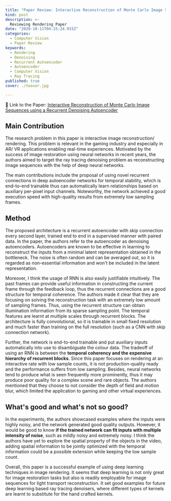 ```yaml
---
title: "Paper Review: Interactive Reconstruction of Monte Carlo Image Sequences using a Recurrent Denoising Autoencoder"
kind: post
description: >-
  Reviewing Rendering Paper
date: "2020-10-11T04:15:24.915Z"
categories:
  - Computer Vision
  - Paper Review
keywords:
  - Rendering
  - Denoising
  - Recurrent Autoencoder
  - Autoencoder
  - Computer Vision
  - Ray Tracing
published: true
cover: ./teaser.jpg

---
```


📖 Link to the Paper: [Interactive Reconstruction of Monte Carlo Image Sequences using a Recurrent Denoising Autoencoder](https://research.nvidia.com/sites/default/files/publications/dnn_denoise_author.pdf)

## Main Contribution

The research problem in this paper is interactive image reconstruction/ rendering. This problem is relevant in the gaming industry and especially in AR/ VR applications enabling real-time experiences. Motivated by the success of image restoration using neural networks in recent years, the authors aimed to target the ray tracing denoising problem as reconstructing image sequences with the help of deep neural networks. 

The main contributions include the proposal of using novel recurrent connections in deep autoencoder networks for temporal stability, which is end-to-end trainable thus can automatically learn relationships based on auxiliary per-pixel input channels. Noteworthy, the network achieved a good execution speed with high-quality results from extremely low sampling frames.   

## Method

The proposed architecture is a recurrent autoencoder with skip connection every second layer, trained end to end in a supervised manner with paired data. In the paper, the authors refer to the autoencoder as denoising autoencoders. Autoencoders are known to be effective in learning to reconstruct the inputs from a minimal latent representation obtained in the bottleneck. The noise is often random and can be averaged out, so it is regarded as non-essential information and won't be included in the latent representation. 

Moreover, I think the usage of RNN is also easily justifiable intuitively. The past frames can provide useful information in constructing the current frame through the feedback loop, thus the recurrent connections are a good structure for temporal coherence. The authors made it clear that they are focusing on solving the reconstruction task with an extremely low amount of sampling frames. Thus, using the recurrent structure can obtain illumination information from its sparse sampling point. The temporal features are learnt at multiple scales through recurrent blocks. The architecture is fully convolutional, so it is trainable in small fixed resolution and much faster than training on the full resolution (such as a CNN with skip connection network). 

Further, the network is end-to-end trainable and put auxiliary inputs automatically into use to disambiguate the colour data. The tradeoff of using an RNN is between the <b>temporal coherency and the expensive hierarchy of recurrent blocks</b>. Since this paper focuses on rendering at an interactive rate with low sample counts, it is not production-quality ready and the performance suffers from low sampling. Besides, neural networks tend to produce what is seen frequently more prominently, thus it may produce poor quality for a complex scene and rare objects. The authors mentioned that they choose to not consider the depth of field and motion blur, which limited the application to gaming and other virtual experiences. 

## What's good and what's not so good?

In the experiments, the authors showcased examples where the inputs were highly noisy, and the network generated good quality outputs. However, it would be good to know <b>if the trained network can fit inputs with multiple intensity of noise</b>, such as mildly noisy and extremely noisy. I think the authors have yet to explore the spatial property of the objects in the video, adding spatial information to be jointly optimized with the temporal information could be a possible extension while keeping the low sample count. 

Overall, this paper is a successful example of using deep learning techniques in image rendering. It seems that deep learning is not only great for image restoration tasks but also is readily employable for image sequences for light transport reconstruction. It set good examples for future deep learning based ray tracing denoisers, where different types of kernels are learnt to substitute for the hand crafted kernels. 
